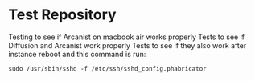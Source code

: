 # Test Repository

Testing to see if Arcanist on macbook air works properly
Tests to see if Diffusion and Arcanist work properly
Tests to see if they also work after instance reboot and this command is run:

`sudo /usr/sbin/sshd -f /etc/ssh/sshd_config.phabricator`

